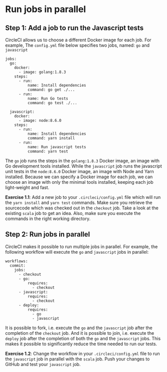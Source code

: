 # Run jobs in parallel

## Step 1: Add a job to run the Javascript tests
 

CircleCI allows us to choose a different Docker image for each job. For example, The `config.yml` file below specifies two jobs, named: `go` and `javascript`
 
```
jobs:
  go:
    docker:
      - image: golang:1.8.3
    steps:
      - run:
          name: Install dependencies
          command: go get ./...
      - run:
          name: Run Go tests
          command: go test ./...

  javascript:
    docker:
      - image: node:8.6.0
    steps:
      - run: 
          name: Install dependencies
          command: yarn install
      - run: 
          name: Run javascript tests
          command: yarn test      
```
 
The `go` job runs the steps in the `golang:1.8.3` Docker image, an image with Go development tools installed. While the `javascript` job runs the javascript unit tests in the `node:8.6.0` Docker image, an image with Node and Yarn installed. Because we can specify a Docker image for each job, we can choose an image with only the minimal tools installed, keeping each job light-weight and fast. 

**Exercise 1.1**: Add a new job to your `.circleci/config.yml` file which will run the `yarn install` and `yarn test` commands. Make sure you retrieve the sourcecode which was checked out in the `checkout` job. Take a look at the existing `scala` job to get an idea. Also, make sure you execute the commands in the right working directory.
 
## Step 2: Run jobs in parallel 

CircleCI makes it possible to run multiple jobs in parallel. For example, the following workflow will execute the `go` and `javascript` jobs in parallel: 

```
workflows:
  commit:
    jobs:
      - checkout
      - go:
          requires:
            - checkout
      - javascript:
          requires:
            - checkout
      - deploy:
          requires:
            - go
            - javascript
```

It is possible to fork, i.e. execute the `go` and the `javascript` job after the completion of the `checkout` job. And it is possible to join, i.e. execute the `deploy` job after the completion of both the `go` and the `javascript` jobs.  This makes it possible to significantly reduce the time needed to run our tests. 

**Exercise 1.2**: Change the workflow in your `.circleci/config.yml` file to run the `javascript` job in parallel with the `scala` job. Push your changes to GitHub and test your `javascript` job.  
